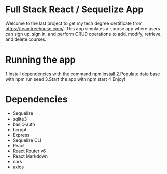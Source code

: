 # Full Stack React / Sequelize App

Welcome to the last project to get my tech degree certificate from https://teamtreehouse.com/. This app simulates a course app where users can sign up, sign in, and perform CRUD operations to add, modify, retrieve, and delete courses.

# Running the app

1.Install dependencies with the command npm install
2.Populate data base with npm run seed
3.Start the app with npm start
4.Enjoy!

# Dependencies

- Sequelize
- sqlite3
- basic-auth
- bcrypt
- Express
- Sequelize CLI
- React
- React Router v6
- React Markdown
- cors
- axios
